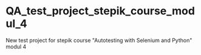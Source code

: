 # QA_test_project_stepik_course_modul_4
New test project for stepik course "Autotesting with Selenium and Python" modul 4
